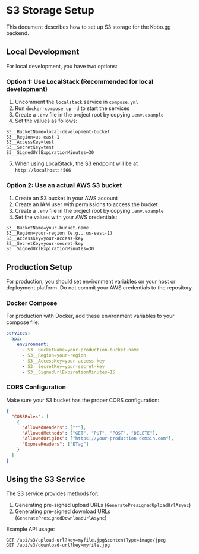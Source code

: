 # S3 Storage Setup

This document describes how to set up S3 storage for the Kobo.gg backend.

## Local Development

For local development, you have two options:

### Option 1: Use LocalStack (Recommended for local development)

1. Uncomment the `localstack` service in `compose.yml`
2. Run `docker-compose up -d` to start the services
3. Create a `.env` file in the project root by copying `.env.example`
4. Set the values as follows:

```
S3__BucketName=local-development-bucket
S3__Region=us-east-1
S3__AccessKey=test
S3__SecretKey=test
S3__SignedUrlExpirationMinutes=30
```

5. When using LocalStack, the S3 endpoint will be at `http://localhost:4566`

### Option 2: Use an actual AWS S3 bucket

1. Create an S3 bucket in your AWS account
2. Create an IAM user with permissions to access the bucket
3. Create a `.env` file in the project root by copying `.env.example`
4. Set the values with your AWS credentials:

```
S3__BucketName=your-bucket-name
S3__Region=your-region (e.g., us-east-1)
S3__AccessKey=your-access-key
S3__SecretKey=your-secret-key
S3__SignedUrlExpirationMinutes=30
```

## Production Setup

For production, you should set environment variables on your host or deployment platform. 
Do not commit your AWS credentials to the repository.

### Docker Compose

For production with Docker, add these environment variables to your compose file:

```yaml
services:
  api:
    environment:
      - S3__BucketName=your-production-bucket-name
      - S3__Region=your-region
      - S3__AccessKey=your-access-key
      - S3__SecretKey=your-secret-key
      - S3__SignedUrlExpirationMinutes=15
```

### CORS Configuration

Make sure your S3 bucket has the proper CORS configuration:

```json
{
  "CORSRules": [
    {
      "AllowedHeaders": ["*"],
      "AllowedMethods": ["GET", "PUT", "POST", "DELETE"],
      "AllowedOrigins": ["https://your-production-domain.com"],
      "ExposeHeaders": ["ETag"]
    }
  ]
}
```

## Using the S3 Service

The S3 service provides methods for:

1. Generating pre-signed upload URLs (`GeneratePresignedUploadUrlAsync`)
2. Generating pre-signed download URLs (`GeneratePresignedDownloadUrlAsync`)

Example API usage:

```
GET /api/s3/upload-url?key=myfile.jpg&contentType=image/jpeg
GET /api/s3/download-url?key=myfile.jpg
```